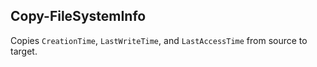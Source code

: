 ## Copy-FileSystemInfo
Copies `CreationTime`, `LastWriteTime`, and `LastAccessTime` from source to target.
